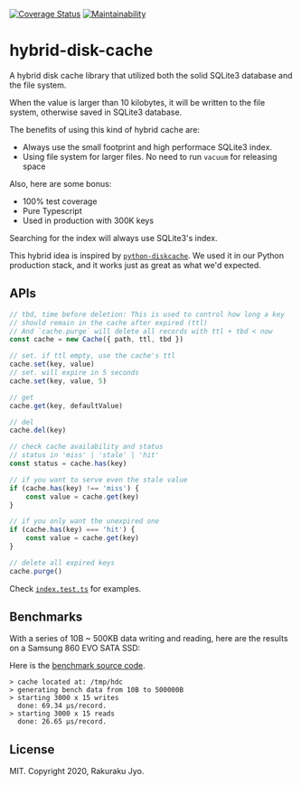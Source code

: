 [![Coverage Status](https://coveralls.io/repos/github/rjyo/hybrid-disk-cache/badge.svg?branch=master)](https://coveralls.io/github/rjyo/hybrid-disk-cache?branch=master) [![Maintainability](https://api.codeclimate.com/v1/badges/270469eb02421e5c7547/maintainability)](https://codeclimate.com/github/rjyo/hybrid-disk-cache/maintainability)

# hybrid-disk-cache

A hybrid disk cache library that utilized both the solid SQLite3 database and the file system.

When the value is larger than 10 kilobytes, it will be written to the file system, otherwise saved in SQLite3 database.

The benefits of using this kind of hybrid cache are:

- Always use the small footprint and high performace SQLite3 index.
- Using file system for larger files. No need to run `vacuum` for releasing space

Also, here are some bonus:

- 100% test coverage
- Pure Typescript
- Used in production with 300K keys

Searching for the index will always use SQLite3's index.

This hybrid idea is inspired by [`python-diskcache`](https://github.com/grantjenks/python-diskcache). We used it in our Python production stack, and it works just as great as what we'd expected.

## APIs

```javascript
// tbd, time before deletion: This is used to control how long a key
// should remain in the cache after expired (ttl)
// And `cache.purge` will delete all records with ttl + tbd < now
const cache = new Cache({ path, ttl, tbd })

// set. if ttl empty, use the cache's ttl
cache.set(key, value)
// set. will expire in 5 seconds
cache.set(key, value, 5)

// get
cache.get(key, defaultValue)

// del
cache.del(key)

// check cache availability and status
// status in 'miss' | 'stale' | 'hit'
const status = cache.has(key)

// if you want to serve even the stale value
if (cache.has(key) !== 'miss') {
    const value = cache.get(key)
}

// if you only want the unexpired one
if (cache.has(key) === 'hit') {
    const value = cache.get(key)
}

// delete all expired keys
cache.purge()
```

Check [`index.test.ts`](https://github.com/rjyo/hybrid-disk-cache/blob/master/test/index.test.ts) for examples.

## Benchmarks

With a series of 10B ~ 500KB data writing and reading, here are the results on a Samsung 860 EVO SATA SSD:

Here is the [benchmark source code](https://github.com/rjyo/hybrid-disk-cache/blob/master/src/bench.ts).

```
> cache located at: /tmp/hdc
> generating bench data from 10B to 500000B
> starting 3000 x 15 writes
  done: 69.34 μs/record.
> starting 3000 x 15 reads
  done: 26.65 μs/record.
```

## License

MIT. Copyright 2020, Rakuraku Jyo.
